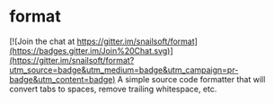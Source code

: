 # format

[![Join the chat at https://gitter.im/snailsoft/format](https://badges.gitter.im/Join%20Chat.svg)](https://gitter.im/snailsoft/format?utm_source=badge&utm_medium=badge&utm_campaign=pr-badge&utm_content=badge)
A simple source code formatter that will convert tabs to spaces, remove trailing whitespace, etc.

